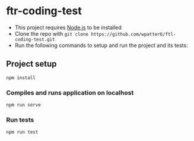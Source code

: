# ftr-coding-test

- This project requires [Node.js](https://nodejs.org) to be installed
- Clone the repo with `git clone https://github.com/wpatter6/ftl-coding-test.git`
- Run the following commands to setup and run the project and its tests:

## Project setup

```
npm install
```

### Compiles and runs application on localhost

```
npm run serve
```

### Run tests

```
npm run test
```
